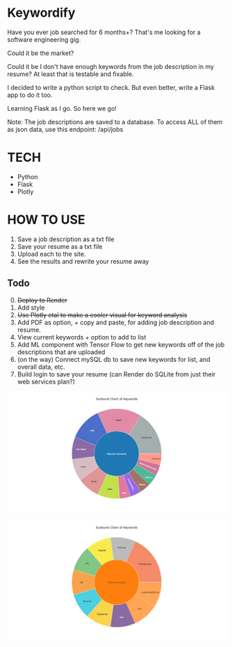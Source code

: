 # Keywordify
Have you ever job searched for 6 months+?
That's me looking for a software engineering gig.

Could it be the market?

Could it be I don't have enough keywords from the job description in my resume?
At least that is testable and fixable.

I decided to write a python script to check.
But even better, write a Flask app to do it too.

Learning Flask as I go. So here we go!

Note: The job descriptions are saved to a database. To access ALL of them as json data, use this endpoint:
/api/jobs

# TECH
- Python
- Flask
- Plotly

# HOW TO USE
1. Save a job description as a txt file
2. Save your resume as a txt file
3. Upload each to the site.
4. See the results and rewrite your resume away

## Todo
0. ~~Deploy to Render~~
1. Add style
2. ~~Use Plotly etal to make a cooler visual for keyword analysis~~
3. Add PDF as option, + copy and paste, for adding job description and resume.
4. View current keywords + option to add to list
5. Add ML component with Tensor Flow to get new keywords off of the job descriptions that are uploaded
6. (on the way) Connect mySQL db to save new keywords for list, and overall data, etc.
7. Build login to save your resume (can Render do SQLite from just their web services plan?)

![circle chart of matched keywords](static/images/matched_keywords.png)

![circle chart of missing keywords](static/images/missing_keywords.png)
